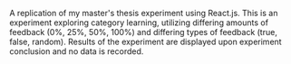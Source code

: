 A replication of my master's thesis experiment using React.js. This is an experiment exploring category learning, utilizing differing amounts of feedback (0%, 25%, 50%, 100%) and differing types of feedback (true, false, random). Results of the experiment are displayed upon experiment conclusion and no data is recorded.
